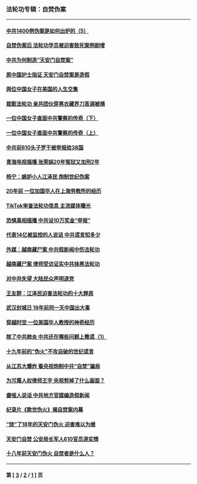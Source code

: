 ### 法轮功专辑：自焚伪案
---
#### [中共1400例伪案是如何出炉的（5）](../../pages/nf5562/n13226831.md?10100430) 
#### [自焚伪案后 法轮功学员被迫害致死案例剧增](../../pages/nf5562/n13190600.md?10100430) 
#### [中共为何制造“天安门自焚案”](../../pages/nf5562/n13183270.md?10100430) 
#### [原中国护士指证 天安门自焚案是造假](../../pages/nf5562/n13172289.md?10100430) 
#### [两位中国女子在美国的人生交集](../../pages/nf5562/n13156138.md?10100430) 
#### [栽赃法轮功 亲共团伙穿黑衣藏界刀高调被捕](../../pages/nf5562/n13073780.md?10100430) 
#### [一位中国女子直面中共警察的传奇（下）](../../pages/nf5562/n12989706.md?10100430) 
#### [一位中国女子直面中共警察的传奇（上）](../../pages/nf5562/n12985072.md?10100430) 
#### [中共前610头子罗干被举报给38国](../../pages/nf5562/n12975419.md?10100430) 
#### [青海电视插播 张荣娟20年冤狱又加刑2年](../../pages/nf5562/n12738166.md?10100430) 
#### [杨宁：嫉妒小人江泽民 炮制世纪伪案](../../pages/nf5562/n12724108.md?10100430) 
#### [20年前 一位加国华人在上海劳教所的经历](../../pages/nf5562/n12707932.md?10100430) 
#### [TikTok审查法轮功信息 主流媒体曝光](../../pages/nf5562/n12362336.md?10100430) 
#### [恐惧真相插播 中共设10万奖金“举报”](../../pages/nf5562/n12306396.md?10100430) 
#### [代表14亿被监控的人说话 中共谎言知多少](../../pages/nf5562/n12297484.md?10100430) 
#### [外媒：越南藏尸案 中共假新闻中伤法轮功](../../pages/nf5562/n12264411.md?10100430) 
#### [越南藏尸案 律师受访证实中共抹黑法轮功](../../pages/nf5562/n12261878.md?10100430) 
#### [对中共失望 大陆民众声明退党](../../pages/nf5562/n12187315.md?10100430) 
#### [王友群：江泽民迫害法轮功的十大罪恶](../../pages/nf5562/n12169074.md?10100430) 
#### [武汉封城日 19年前同一天中国出大事](../../pages/nf5562/n12150901.md?10100430) 
#### [穿越时空  一位美国华人教授的神奇经历](../../pages/nf5562/n12097460.md?10100430) 
#### [除了中共肺炎 中共还在哪些问题上撒谎（1）](../../pages/nf5562/n11955770.md?10100430) 
#### [十九年前的“伪火”不攻自破的世纪谎言](../../pages/nf5562/n11813238.md?10100430) 
#### [从江苏大爆炸 看央视炮制中共“自焚”骗局](../../pages/nf5562/n11140275.md?10100430) 
#### [为污蔑人权律师王宇 央视剪掉了什么画面？](../../pages/nf5562/n11130142.md?10100430) 
#### [聋哑人说话 中共地方官媒编造假新闻](../../pages/nf5562/n11006067.md?10100430) 
#### [纪录片《欺世伪火》揭自焚案内幕](../../pages/nf5562/n11002664.md?10100430) 
#### [“烧”了18年的天安门伪火 迫害难以为继](../../pages/nf5562/n10996660.md?10100430) 
#### [天安门自焚 公安局长军人610官员道实情](../../pages/nf5562/n10997098.md?10100430) 
#### [十八年前天安门伪火 自焚者是什么人？](../../pages/nf5562/n10996556.md?10100430) 

---
#### 第 [ [3](./3.md?10100430) / [2](./2.md?10100430) / [1](./1.md?10100430) ] 页
